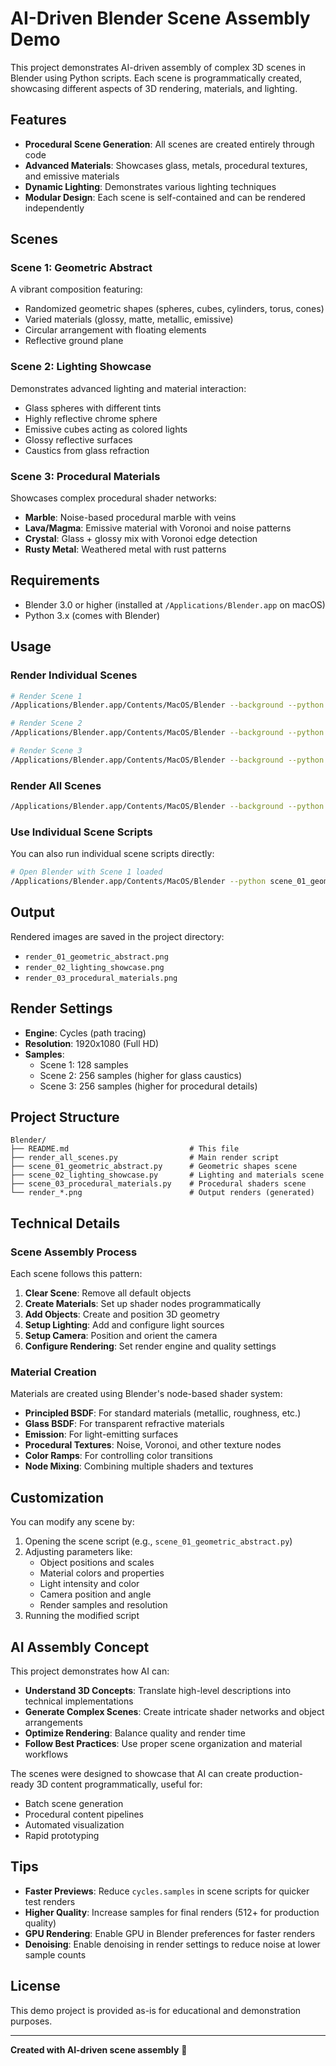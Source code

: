 # AI-Driven Blender Scene Assembly Demo

This project demonstrates AI-driven assembly of complex 3D scenes in Blender using Python scripts. Each scene is programmatically created, showcasing different aspects of 3D rendering, materials, and lighting.

## Features

- **Procedural Scene Generation**: All scenes are created entirely through code
- **Advanced Materials**: Showcases glass, metals, procedural textures, and emissive materials
- **Dynamic Lighting**: Demonstrates various lighting techniques
- **Modular Design**: Each scene is self-contained and can be rendered independently

## Scenes

### Scene 1: Geometric Abstract
A vibrant composition featuring:
- Randomized geometric shapes (spheres, cubes, cylinders, torus, cones)
- Varied materials (glossy, matte, metallic, emissive)
- Circular arrangement with floating elements
- Reflective ground plane

### Scene 2: Lighting Showcase
Demonstrates advanced lighting and material interaction:
- Glass spheres with different tints
- Highly reflective chrome sphere
- Emissive cubes acting as colored lights
- Glossy reflective surfaces
- Caustics from glass refraction

### Scene 3: Procedural Materials
Showcases complex procedural shader networks:
- **Marble**: Noise-based procedural marble with veins
- **Lava/Magma**: Emissive material with Voronoi and noise patterns
- **Crystal**: Glass + glossy mix with Voronoi edge detection
- **Rusty Metal**: Weathered metal with rust patterns

## Requirements

- Blender 3.0 or higher (installed at `/Applications/Blender.app` on macOS)
- Python 3.x (comes with Blender)

## Usage

### Render Individual Scenes

```bash
# Render Scene 1
/Applications/Blender.app/Contents/MacOS/Blender --background --python render_all_scenes.py -- 1

# Render Scene 2
/Applications/Blender.app/Contents/MacOS/Blender --background --python render_all_scenes.py -- 2

# Render Scene 3
/Applications/Blender.app/Contents/MacOS/Blender --background --python render_all_scenes.py -- 3
```

### Render All Scenes

```bash
/Applications/Blender.app/Contents/MacOS/Blender --background --python render_all_scenes.py -- all
```

### Use Individual Scene Scripts

You can also run individual scene scripts directly:

```bash
# Open Blender with Scene 1 loaded
/Applications/Blender.app/Contents/MacOS/Blender --python scene_01_geometric_abstract.py
```

## Output

Rendered images are saved in the project directory:
- `render_01_geometric_abstract.png`
- `render_02_lighting_showcase.png`
- `render_03_procedural_materials.png`

## Render Settings

- **Engine**: Cycles (path tracing)
- **Resolution**: 1920x1080 (Full HD)
- **Samples**:
  - Scene 1: 128 samples
  - Scene 2: 256 samples (higher for glass caustics)
  - Scene 3: 256 samples (higher for procedural details)

## Project Structure

```
Blender/
├── README.md                           # This file
├── render_all_scenes.py                # Main render script
├── scene_01_geometric_abstract.py      # Geometric shapes scene
├── scene_02_lighting_showcase.py       # Lighting and materials scene
├── scene_03_procedural_materials.py    # Procedural shaders scene
└── render_*.png                        # Output renders (generated)
```

## Technical Details

### Scene Assembly Process

Each scene follows this pattern:

1. **Clear Scene**: Remove all default objects
2. **Create Materials**: Set up shader nodes programmatically
3. **Add Objects**: Create and position 3D geometry
4. **Setup Lighting**: Add and configure light sources
5. **Setup Camera**: Position and orient the camera
6. **Configure Rendering**: Set render engine and quality settings

### Material Creation

Materials are created using Blender's node-based shader system:

- **Principled BSDF**: For standard materials (metallic, roughness, etc.)
- **Glass BSDF**: For transparent refractive materials
- **Emission**: For light-emitting surfaces
- **Procedural Textures**: Noise, Voronoi, and other texture nodes
- **Color Ramps**: For controlling color transitions
- **Node Mixing**: Combining multiple shaders and textures

## Customization

You can modify any scene by:

1. Opening the scene script (e.g., `scene_01_geometric_abstract.py`)
2. Adjusting parameters like:
   - Object positions and scales
   - Material colors and properties
   - Light intensity and color
   - Camera position and angle
   - Render samples and resolution
3. Running the modified script

## AI Assembly Concept

This project demonstrates how AI can:

- **Understand 3D Concepts**: Translate high-level descriptions into technical implementations
- **Generate Complex Scenes**: Create intricate shader networks and object arrangements
- **Optimize Rendering**: Balance quality and render time
- **Follow Best Practices**: Use proper scene organization and material workflows

The scenes were designed to showcase that AI can create production-ready 3D content programmatically, useful for:
- Batch scene generation
- Procedural content pipelines
- Automated visualization
- Rapid prototyping

## Tips

- **Faster Previews**: Reduce `cycles.samples` in scene scripts for quicker test renders
- **Higher Quality**: Increase samples for final renders (512+ for production quality)
- **GPU Rendering**: Enable GPU in Blender preferences for faster renders
- **Denoising**: Enable denoising in render settings to reduce noise at lower sample counts

## License

This demo project is provided as-is for educational and demonstration purposes.

---

**Created with AI-driven scene assembly** 🤖
